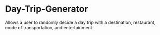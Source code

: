 # Day-Trip-Generator
Allows a user to randomly decide a day trip with a destination, restaurant, mode of transportation, and entertainment
